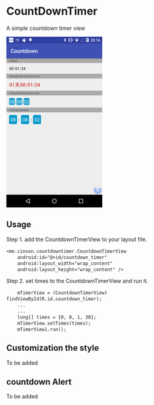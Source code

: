 # CountDownTimer
A simple countdown timer view

<img src="https://raw.githubusercontent.com/cinsondev/CountDownTimer/master/screenshot/screenshot_01.png" width="50%" />

## Usage

Step 1. add the CountdownTimerView to your layout file.


    <me.cinson.countdowntimer.CountdownTimerView
        android:id="@+id/countdown_timer"
        android:layout_width="wrap_content"
        android:layout_height="wrap_content" />


Step 2. set times to the CountdownTimerView and run it.

        mTimerView = (CountdownTimerView) findViewById(R.id.countdown_timer);
        ...
        ...
        long[] times = {0, 0, 1, 30};
        mTimerView.setTimes(times);
        mTimerView1.run();

## Customization the style

To be added

## countdown Alert

To be added



